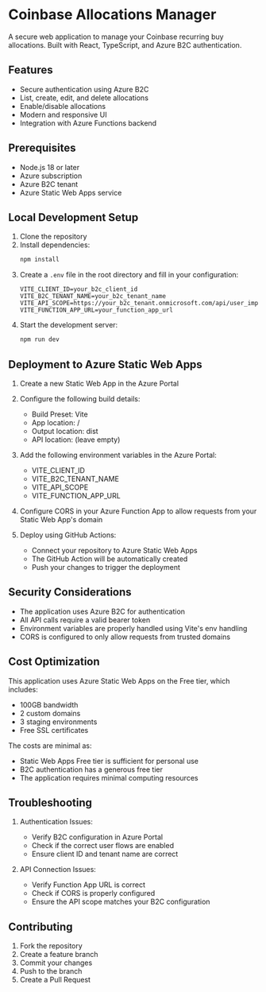# Coinbase Allocations Manager

A secure web application to manage your Coinbase recurring buy allocations. Built with React, TypeScript, and Azure B2C authentication.

## Features

- Secure authentication using Azure B2C
- List, create, edit, and delete allocations
- Enable/disable allocations
- Modern and responsive UI
- Integration with Azure Functions backend

## Prerequisites

- Node.js 18 or later
- Azure subscription
- Azure B2C tenant
- Azure Static Web Apps service

## Local Development Setup

1. Clone the repository
2. Install dependencies:
   ```bash
   npm install
   ```
3. Create a `.env` file in the root directory and fill in your configuration:
   ```
   VITE_CLIENT_ID=your_b2c_client_id
   VITE_B2C_TENANT_NAME=your_b2c_tenant_name
   VITE_API_SCOPE=https://your_b2c_tenant.onmicrosoft.com/api/user_impersonation
   VITE_FUNCTION_APP_URL=your_function_app_url
   ```
4. Start the development server:
   ```bash
   npm run dev
   ```

## Deployment to Azure Static Web Apps

1. Create a new Static Web App in the Azure Portal
2. Configure the following build details:
   - Build Preset: Vite
   - App location: /
   - Output location: dist
   - API location: (leave empty)

3. Add the following environment variables in the Azure Portal:
   - VITE_CLIENT_ID
   - VITE_B2C_TENANT_NAME
   - VITE_API_SCOPE
   - VITE_FUNCTION_APP_URL

4. Configure CORS in your Azure Function App to allow requests from your Static Web App's domain

5. Deploy using GitHub Actions:
   - Connect your repository to Azure Static Web Apps
   - The GitHub Action will be automatically created
   - Push your changes to trigger the deployment

## Security Considerations

- The application uses Azure B2C for authentication
- All API calls require a valid bearer token
- Environment variables are properly handled using Vite's env handling
- CORS is configured to only allow requests from trusted domains

## Cost Optimization

This application uses Azure Static Web Apps on the Free tier, which includes:
- 100GB bandwidth
- 2 custom domains
- 3 staging environments
- Free SSL certificates

The costs are minimal as:
- Static Web Apps Free tier is sufficient for personal use
- B2C authentication has a generous free tier
- The application requires minimal computing resources

## Troubleshooting

1. Authentication Issues:
   - Verify B2C configuration in Azure Portal
   - Check if the correct user flows are enabled
   - Ensure client ID and tenant name are correct

2. API Connection Issues:
   - Verify Function App URL is correct
   - Check if CORS is properly configured
   - Ensure the API scope matches your B2C configuration

## Contributing

1. Fork the repository
2. Create a feature branch
3. Commit your changes
4. Push to the branch
5. Create a Pull Request
